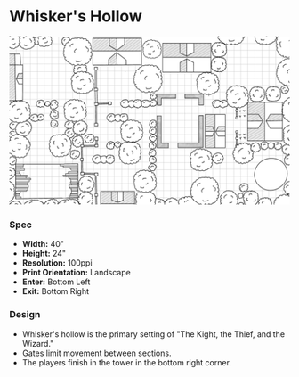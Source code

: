 # Whisker's Hollow

![](./whiskers-hollow-100ppi.png)

### Spec

- **Width:** 40"
- **Height:** 24"
- **Resolution:** 100ppi
- **Print Orientation:** Landscape
- **Enter:** Bottom Left
- **Exit:** Bottom Right

### Design

- Whisker's hollow is the primary setting of "The Kight, the Thief, and the Wizard."
- Gates limit movement between sections.
- The players finish in the tower in the bottom right corner.

